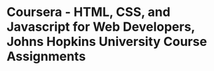 # Coursera - HTML, CSS, and Javascript for Web Developers, Johns Hopkins University Course Assignments
